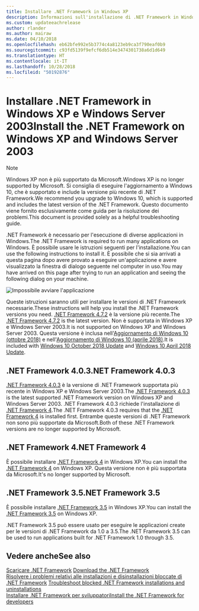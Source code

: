 ```yaml
---
title: Installare .NET Framework in Windows XP
description: Informazioni sull'installazione di .NET Framework in Windows XP.
ms.custom: updateeachrelease
author: rlander
ms.author: mairaw
ms.date: 04/10/2018
ms.openlocfilehash: eb62bfe992e5b3774c4a8123eb9ca3f790eaf0b9
ms.sourcegitcommit: c93fd5139f9efcf6db514e3474301738a6d1d649
ms.translationtype: HT
ms.contentlocale: it-IT
ms.lasthandoff: 10/28/2018
ms.locfileid: "50192876"
---
```

# <a name="install-the-net-framework-on-windows-xp-and-windows-server-2003"></a><span data-ttu-id="04993-103">Installare .NET Framework in Windows XP e Windows Server 2003</span><span class="sxs-lookup"><span data-stu-id="04993-103">Install the .NET Framework on Windows XP and Windows Server 2003</span></span>

> [!NOTE]
> <span data-ttu-id="04993-104">Windows XP non è più supportato da Microsoft.</span><span class="sxs-lookup"><span data-stu-id="04993-104">Windows XP is no longer supported by Microsoft.</span></span> <span data-ttu-id="04993-105">Si consiglia di eseguire l'aggiornamento a Windows 10, che è supportato e include la versione più recente di .NET Framework.</span><span class="sxs-lookup"><span data-stu-id="04993-105">We recommend you upgrade to Windows 10, which is supported and includes the latest version of the .NET Framework.</span></span> <span data-ttu-id="04993-106">Questo documento viene fornito esclusivamente come guida per la risoluzione dei problemi.</span><span class="sxs-lookup"><span data-stu-id="04993-106">This document is provided solely as a helpful troubleshooting guide.</span></span>

<span data-ttu-id="04993-107">.NET Framework è necessario per l'esecuzione di diverse applicazioni in Windows.</span><span class="sxs-lookup"><span data-stu-id="04993-107">The .NET Framework is required to run many applications on Windows.</span></span> <span data-ttu-id="04993-108">È possibile usare le istruzioni seguenti per l'installazione.</span><span class="sxs-lookup"><span data-stu-id="04993-108">You can use the following instructions to install it.</span></span> <span data-ttu-id="04993-109">È possibile che si sia arrivati a questa pagina dopo avere provato a eseguire un'applicazione e avere visualizzato la finestra di dialogo seguente nel computer in uso.</span><span class="sxs-lookup"><span data-stu-id="04993-109">You may have arrived on this page after trying to run an application and seeing the following dialog on your machine.</span></span>

![Impossibile avviare l'applicazione](./media/this-application-could-not-be-started.png)

<span data-ttu-id="04993-111">Queste istruzioni saranno utili per installare le versioni di .NET Framework necessarie.</span><span class="sxs-lookup"><span data-stu-id="04993-111">These instructions will help you install the .NET Framework versions you need.</span></span> <span data-ttu-id="04993-112">[.NET Framework 4.7.2](https://go.microsoft.com/fwlink/?LinkID=863255) è la versione più recente.</span><span class="sxs-lookup"><span data-stu-id="04993-112">The [.NET Framework 4.7.2](https://go.microsoft.com/fwlink/?LinkID=863255) is the latest version.</span></span> <span data-ttu-id="04993-113">Non è supportata in Windows XP e Windows Server 2003.</span><span class="sxs-lookup"><span data-stu-id="04993-113">It is not supported on Windows XP and Windows Server 2003.</span></span> <span data-ttu-id="04993-114">Questa versione è inclusa nell'[Aggiornamento di Windows 10 (ottobre 2018)](https://support.microsoft.com/en-us/help/4028685/windows-10-get-the-update) e nell'[Aggiornamento di Windows 10 (aprile 2018)](https://www.microsoft.com/software-download/windows10).</span><span class="sxs-lookup"><span data-stu-id="04993-114">It is included with [Windows 10 October 2018 Update](https://support.microsoft.com/en-us/help/4028685/windows-10-get-the-update) and [Windows 10 April 2018 Update](https://www.microsoft.com/software-download/windows10).</span></span>

## <a name="net-framework-403"></a><span data-ttu-id="04993-115">.NET Framework 4.0.3</span><span class="sxs-lookup"><span data-stu-id="04993-115">.NET Framework 4.0.3</span></span>

<span data-ttu-id="04993-116">[.NET Framework 4.0.3](https://go.microsoft.com/fwlink/?LinkID=213834) è la versione di .NET Framework supportata più recente in Windows XP e Windows Server 2003.</span><span class="sxs-lookup"><span data-stu-id="04993-116">The [.NET Framework 4.0.3](https://go.microsoft.com/fwlink/?LinkID=213834) is the latest supported .NET Framework version on Windows XP and Windows Server 2003.</span></span> <span data-ttu-id="04993-117">.NET Framework 4.0.3 richiede l'installazione di [.NET Framework 4](https://go.microsoft.com/fwlink/?LinkID=213834).</span><span class="sxs-lookup"><span data-stu-id="04993-117">The .NET Framework 4.0.3 requires that the [.NET Framework 4](https://go.microsoft.com/fwlink/?LinkID=213834) is installed first.</span></span> <span data-ttu-id="04993-118">Entrambe queste versioni di .NET Framework non sono più supportate da Microsoft.</span><span class="sxs-lookup"><span data-stu-id="04993-118">Both of these .NET Framework versions are no longer supported by Microsoft.</span></span>

## <a name="net-framework-4"></a><span data-ttu-id="04993-119">.NET Framework 4</span><span class="sxs-lookup"><span data-stu-id="04993-119">.NET Framework 4</span></span>

<span data-ttu-id="04993-120">È possibile installare [.NET Framework 4](https://go.microsoft.com/fwlink/?LinkID=213834&dotnetdocs) in Windows XP.</span><span class="sxs-lookup"><span data-stu-id="04993-120">You can install the [.NET Framework 4](https://go.microsoft.com/fwlink/?LinkID=213834&dotnetdocs) on Windows XP.</span></span> <span data-ttu-id="04993-121">Questa versione non è più supportata da Microsoft.</span><span class="sxs-lookup"><span data-stu-id="04993-121">It's no longer supported by Microsoft.</span></span>

## <a name="net-framework-35"></a><span data-ttu-id="04993-122">.NET Framework 3.5</span><span class="sxs-lookup"><span data-stu-id="04993-122">.NET Framework 3.5</span></span>

<span data-ttu-id="04993-123">È possibile installare [.NET Framework 3.5](https://go.microsoft.com/fwlink/?LinkID=213834&dotnetdocs) in Windows XP.</span><span class="sxs-lookup"><span data-stu-id="04993-123">You can install the [.NET Framework 3.5](https://go.microsoft.com/fwlink/?LinkID=213834&dotnetdocs) on Windows XP.</span></span>

<span data-ttu-id="04993-124">.NET Framework 3.5 può essere usato per eseguire le applicazioni create per le versioni di .NET Framework da 1.0 a 3.5.</span><span class="sxs-lookup"><span data-stu-id="04993-124">The .NET Framework 3.5 can be used to run applications built for .NET Framework 1.0 through 3.5.</span></span>

## <a name="see-also"></a><span data-ttu-id="04993-125">Vedere anche</span><span class="sxs-lookup"><span data-stu-id="04993-125">See also</span></span>

<span data-ttu-id="04993-126">[Scaricare .NET Framework](https://www.microsoft.com/net/download/framework?utm_source=ms-docs&utm_medium=referral) </span><span class="sxs-lookup"><span data-stu-id="04993-126">[Download the .NET Framework](https://www.microsoft.com/net/download/framework?utm_source=ms-docs&utm_medium=referral) </span></span>  
<span data-ttu-id="04993-127">[Risolvere i problemi relativi alle installazioni e disinstallazioni bloccate di .NET Framework](troubleshoot-blocked-installations-and-uninstallations.md) </span><span class="sxs-lookup"><span data-stu-id="04993-127">[Troubleshoot blocked .NET Framework installations and uninstallations](troubleshoot-blocked-installations-and-uninstallations.md) </span></span>  
[<span data-ttu-id="04993-128">Installare .NET Framework per sviluppatori</span><span class="sxs-lookup"><span data-stu-id="04993-128">Install the .NET Framework for developers</span></span>](guide-for-developers.md)
